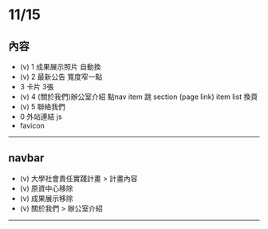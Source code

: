 # 11/15

## 內容

+ (v) 1 成果展示照片 自動換
+ (v) 2 最新公告     寬度窄一點
+ 3 卡片         3張
+ (v) 4 (關於我們)辦公室介紹   點nav item 跳 section (page link) item list 換頁
+ (v) 5 聯絡我們
+ 0 外站連結     js
+ favicon

---

## navbar

+ (v) 大學社會責任實踐計畫 > 計畫內容
+ (v) 原資中心移除
+ (v) 成果展示移除
+ (v) 關於我們 > 辦公室介紹

---
